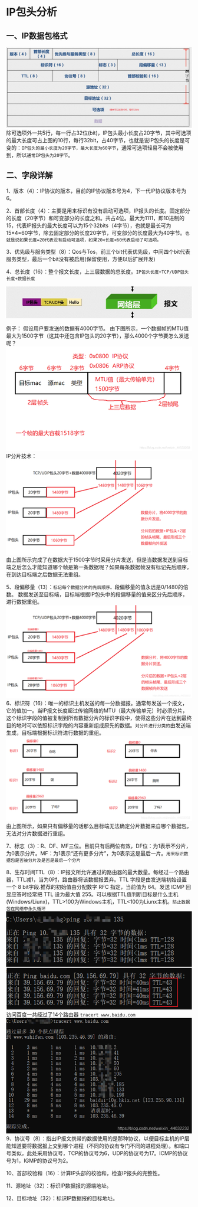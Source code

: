 # IP包头分析

## 一、IP数据包格式

![在这里插入图片描述](19、IP包头分析/watermark,type_ZmFuZ3poZW5naGVpdGk,shadow_10,text_aHR0cHM6Ly9ibG9nLmNzZG4ubmV0L3dlaXhpbl80NDAzMjIzMg==,size_16,color_FFFFFF,t_70-20201109170932847.png)
除可选项外一共5行，每一行占32位(bit)，IP包头最小长度占20字节，其中可选项的最大长度可占上图的10行，每行32bit，占40字节，也就是说IP包头的长度是可变的：`IP包头的最小长度为20字节，最大长度为60字节`，通常可选项轻易不会被使用到，所以`通常IP包头为20字节`。

## 二、字段详解

1、版本（4）：IP协议的版本，目前的IP协议版本号为4，下一代IP协议版本号为6。

2、首部长度（4）：主要是用来标识有没有启动可选项，IP报头的长度。固定部分的长度（20字节）和可变部分的长度之和。共占4位。最大为1111，即10进制的15，代表IP报头的最大长度可以为15个32bits（4字节），也就是最长可为15*4=60字节，除去固定部分的长度20字节，可变部分的长度最大为40字节。`也就是说如果长度=20代表没有启动可选项，如果20<长度<60代表启动了可选项。`

3、优先级与服务类型（8）：Qos与Tos，前三个bit代表优先级，中间四个bit代表服务类型，最后一个bit没有被启用(保留使用，方便以后扩展开发)

4、总长度（16）：整个报文长度，上三层数据的总长度。`IP包头长度+TCP/UDP包头长度+数据长度`

![在这里插入图片描述](19、IP包头分析/20200702145615719.png)

例子：
假设用户要发送的数据有4000字节。
由下图所示，一个数据帧的MTU值最大为1500字节（这其中还包含IP包头的20字节），那么4000个字节要怎么发送呢？
![在这里插入图片描述](19、IP包头分析/watermark,type_ZmFuZ3poZW5naGVpdGk,shadow_10,text_aHR0cHM6Ly9ibG9nLmNzZG4ubmV0L3dlaXhpbl80NDAzMjIzMg==,size_16,color_FFFFFF,t_70-20201109170925109.png)
IP分片技术：
![在这里插入图片描述](19、IP包头分析/watermark,type_ZmFuZ3poZW5naGVpdGk,shadow_10,text_aHR0cHM6Ly9ibG9nLmNzZG4ubmV0L3dlaXhpbl80NDAzMjIzMg==,size_16,color_FFFFFF,t_70-20201109170904727.png)
由上图所示完成了在数据大于1500字节时采用分片发送，但是当数据发送到目标端之后怎么才能知道哪个帧是第一条数据呢？如果每条数据帧没有标记先后顺序，在到达目标端之后数据无法重组。

5、段偏移量（13）：`标记每个数据分片的先后顺序。`段偏移量的值永远是0/1480的倍数。
数据发送至目标端，目标端根据IP包头中的段偏移量的值来区分先后顺序，进行数据重组。
![在这里插入图片描述](19、IP包头分析/watermark,type_ZmFuZ3poZW5naGVpdGk,shadow_10,text_aHR0cHM6Ly9ibG9nLmNzZG4ubmV0L3dlaXhpbl80NDAzMjIzMg==,size_16,color_FFFFFF,t_70-20201109170904852.png)
6、标识符（16）：唯一的标识主机发送的每一分数据报。通常每发送一个报文，它的值加一。当IP报文长度超过传输网络的MTU（最大传输单元）时必须分片，这个标识字段的值被复制到所有数据分片的标识字段中，使得这些分片在达到最终目的地时可以依照标识字段的内容重新组成原先的数据。`对分片进行分类的`由发送端生成，目标端根据标识符进行数据的重组。
![在这里插入图片描述](19、IP包头分析/watermark,type_ZmFuZ3poZW5naGVpdGk,shadow_10,text_aHR0cHM6Ly9ibG9nLmNzZG4ubmV0L3dlaXhpbl80NDAzMjIzMg==,size_16,color_FFFFFF,t_70-20201109170926344.png)
由上图所示，如果只有偏移量的话那么目标端无法确定分片数据来自哪个数据包，无法对分片数据进行重组。

7、标志（3）：R、DF、MF三位。目前只有后两位有效，DF位：为1表示不分片，为0表示分片。MF：为1表示“还有更多分片”，为0表示这是最后一片。`用来标识数据包是否被分片及是否是最后一个分片`

8、生存时间TTL（8）：IP报文所允许通过的路由器的最大数量。每经过一个路由器，TTL减1，当为0时，路由器将该数据报丢弃。TTL 字段是由发送端初始设置一个 8 bit字段.推荐的初始值由分配数字 RFC 指定，当前值为 64。发送 ICMP 回显应答时经常把 TTL 设为最大值 255。可以根据TTL值判断目标是什么主机(Windows/Liunx)，TTL>100为Windows主机，TTL<100为Liunx主机。`防止数据包在网络中永久循环`
![在这里插入图片描述](19、IP包头分析/20200702163559285.png)
![在这里插入图片描述](19、IP包头分析/2020070216362010.png)
访问百度一共经过了14个路由器
`tracert www.baidu.com`
![在这里插入图片描述](19、IP包头分析/watermark,type_ZmFuZ3poZW5naGVpdGk,shadow_10,text_aHR0cHM6Ly9ibG9nLmNzZG4ubmV0L3dlaXhpbl80NDAzMjIzMg==,size_16,color_FFFFFF,t_70-20201109170925793.png)
9、协议号（8）：指出IP报文携带的数据使用的是那种协议，以便目标主机的IP层能知道要将数据报上交到哪个进程（不同的协议有专门不同的进程处理）。和端口号类似，此处采用协议号，TCP的协议号为6，UDP的协议号为17。ICMP的协议号为1，IGMP的协议号为2。

10、首部校验和（16）：计算IP头部的校验和，检查IP报头的完整性。

11、源地址（32）：标识IP数据报的源端地址。

12、目标地址（32）：标识IP数据报的目标地址。